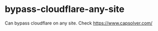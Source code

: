 # bypass-cloudflare-any-site
Can bypass cloudflare on any site. Check https://www.capsolver.com/ 











                                                                        